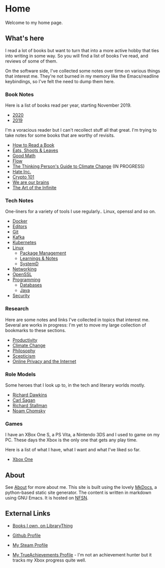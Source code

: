 # Home

Welcome to my home page.

## What's here

I read a lot of books but want to turn that into a more active hobby that ties
into writing in some way. So you will find a list of books I've read, and
reviews of some of them.

On the software side, I've collected some notes over time on various things that
interest me. They're not burned in my memory like the Emacs/readline
keybindings, so I've felt the need to dump them here.

### Book Notes

Here is a list of books read per year, starting November 2019.

- [2020](books/2020.md)
- [2019](books/2019.md)

I'm a voracious reader but I can't recollect stuff all that great. I'm
trying to take notes for some books that are worthy of revisits.

- [How to Read a Book](books/how-to-read-a-book.md)
- [Eats, Shoots & Leaves](books/eats-shoots-leaves.md)
- [Good Math](books/good-math.md)
- [Flow](books/flow.md)
- [The Thinking Person's Guide to Climate Change](books/thinking-climate-change.md) (IN PROGRESS)
- [Hate Inc.](books/hate-inc.md)
- [Crypto 101](books/crypto101.md)
- [We are our brains](books/we-are-our-brains.md)
- [The Art of the Infinite](books/the-art-of-the-infinite.md)

### Tech Notes

One-liners for a variety of tools I use regularly.. Linux, openssl and
so on.

- [Docker](notes/docker.md)
- [Editors](notes/editors.md)
- [Git](notes/git.md)
- [Kafka](notes/kafka.md)
- [Kubernetes](notes/k8s.md)
- [Linux](notes/linux/linux.md)
    - [Package Management](notes/linux/package-management.md)
    - [Learnings & Notes](notes/linux/learnings-and-notes.md)
    - [SystemD](notes/linux/systemd.md)
- [Networking](notes/networking.md)
- [OpenSSL](notes/openssl.md)
- [Programming](notes/programming/programming.md)
    - [Databases](notes/programming/databases.md)
    - [Java](notes/programming/java.md)
- [Security](notes/security.md)

### Research

Here are some notes and links I've collected in topics that interest me. Several
are works in progress: I'm yet to move my large collection of bookmarks to these
sections.

- [Productivity](research/productivity.md)
- [Climate Change](research/climate-change.md)
- [Philosophy](research/philosophy.md)
- [Scepticism](research/scepticism.md)
- [Online Privacy and the Internet](research/privacy-internet.md)

### Role Models

Some heroes that I look up to, in the tech and literary worlds mostly.

- [Richard Dawkins](heroes/dawkins.md)
- [Carl Sagan](heroes/sagan.md)
- [Richard Stallman](heroes/stallman.md)
- [Noam Chomsky](heroes/chomsky.md)

### Games

I have an XBox One S, a PS Vita, a Nintendo 3DS and I used to game on my PC.
These days the Xbox is the only one that gets any play time.

Here is a list of what I have, what I want and what I've liked so far.

- [Xbox One](games/xboxone.md)


## About

See [About](about.md) for more about me. This site is built using the
lovely [MkDocs](http://www.mkdocs.org), a python-based static site
generator. The content is written in markdown using GNU Emacs. It is
hosted on [NFSN](https://nearlyfreespeech.net).

## External Links

- [Books I own, on LibraryThing](https://www.librarything.com/catalog/indeliblestamp)

- [Github Profile](https://github.com/arunsrin/)

- [My Steam Profile](https://steamcommunity.com/id/indeliblestamp)

- [My TrueAchievements
Profile](https://www.trueachievements.com/gamer/arunsrin) - I'm not an
achievement hunter but it tracks my Xbox progress quite well.
